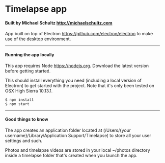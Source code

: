 # Timelapse app
#### Built by Michael Schultz http://michaelschultz.com
App built on top of Electron https://github.com/electron/electron to make use of the desktop environment.

---

#### Running the app locally
This app requires Node https://nodejs.org. Download the latest version before getting started.

This should install everything you need (including a local version of Electron) to get started with the project. Note that it's only been tested on OSX High Sierra 10.13.1.

```
$ npm install
$ npm start
```

---

#### Good things to know
The app creates an application folder located at (/Users/{your username}/Library/Application Support/Timelapse) to store all your user settings and such.

Photos and timelapse videos are stored in your local ~/photos directory inside a timelapse folder that's created when you launch the app.